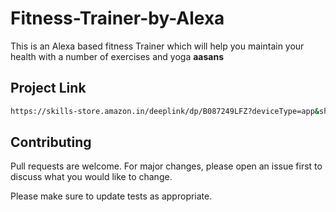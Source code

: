 # Fitness-Trainer-by-Alexa

This is an Alexa based fitness Trainer which will help you maintain your health with a number of exercises and yoga **aasans**

## Project Link

```bash
https://skills-store.amazon.in/deeplink/dp/B087249LFZ?deviceType=app&share&refSuffix=ss_copy
```

## Contributing
Pull requests are welcome. For major changes, please open an issue first to discuss what you would like to change.

Please make sure to update tests as appropriate.
